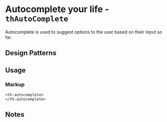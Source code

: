 # Autocomplete your life - `thAutoComplete`

Autocomplete is used to suggest options to the user based on their input so far. 

## Design Patterns

## Usage

### Markup

```
<th-autocomplete>
</th-autocomplete>
```

## Notes


